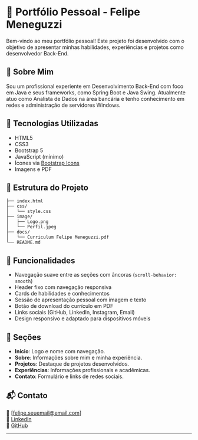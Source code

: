 
# 💼 Portfólio Pessoal - Felipe Meneguzzi

Bem-vindo ao meu portfólio pessoal! Este projeto foi desenvolvido com o objetivo de apresentar minhas habilidades, experiências e projetos como desenvolvedor Back-End.

## 🧑 Sobre Mim

Sou um profissional experiente em Desenvolvimento Back-End com foco em Java e seus frameworks, como Spring Boot e Java Swing. Atualmente atuo como Analista de Dados na área bancária e tenho conhecimento em redes e administração de servidores Windows.

## 🚀 Tecnologias Utilizadas

- HTML5
- CSS3
- Bootstrap 5
- JavaScript (mínimo)
- Ícones via [Bootstrap Icons](https://icons.getbootstrap.com/)
- Imagens e PDF

## 📂 Estrutura do Projeto

```
├── index.html
├── css/
│   └── style.css
├── image/
│   ├── Logo.png
│   └── Perfil.jpeg
├── docs/
│   └── Curriculum Felipe Meneguzzi.pdf
└── README.md
```

## 📄 Funcionalidades

- Navegação suave entre as seções com âncoras (`scroll-behavior: smooth`)
- Header fixo com navegação responsiva
- Cards de habilidades e conhecimentos
- Sessão de apresentação pessoal com imagem e texto
- Botão de download do currículo em PDF
- Links sociais (GitHub, LinkedIn, Instagram, Email)
- Design responsivo e adaptado para dispositivos móveis

## 🎯 Seções

- **Início**: Logo e nome com navegação.
- **Sobre**: Informações sobre mim e minha experiência.
- **Projetos**: Destaque de projetos desenvolvidos.
- **Experiências**: Informações profissionais e acadêmicas.
- **Contato**: Formulário e links de redes sociais.


## 📬 Contato

📧 [felipe.seuemail@email.com]  
🔗 [LinkedIn](https://www.linkedin.com/in/felipe-meneguzzi-81a02522a/)  
🐙 [GitHub](https://github.com/Felipe-Meneguzz1)

---

